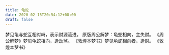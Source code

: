 ```yaml
---
title: 龟蛇
date: 2020-02-15T20:54:12+08:00
draft: false
---
```


梦见龟与蛇互相对峙，表示财源滚进。
原版周公解梦：龟蛇相向，主失财。
《周公解梦》梦见龟蛇相向，逢劫煞。
《敦煌本梦书》梦见龟蛇相向者，逢财。
《敦煌本梦书》